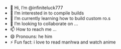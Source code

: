 - 👋 Hi, I’m @infiniteluck777
- 👀 I’m interested in to compile builds
- 🌱 I’m currently learning how to build custom ro.s
- 💞️ I’m looking to collaborate on ...
- 📫 How to reach me ...
- 😄 Pronouns: he him 
- ⚡ Fun fact: i love to read manhwa and watch anime 

<!---
infiniteluck777/infiniteluck777 is a ✨ special ✨ repository because its `README.md` (this file) appears on your GitHub profile.
You can click the Preview link to take a look at your changes.
--->

